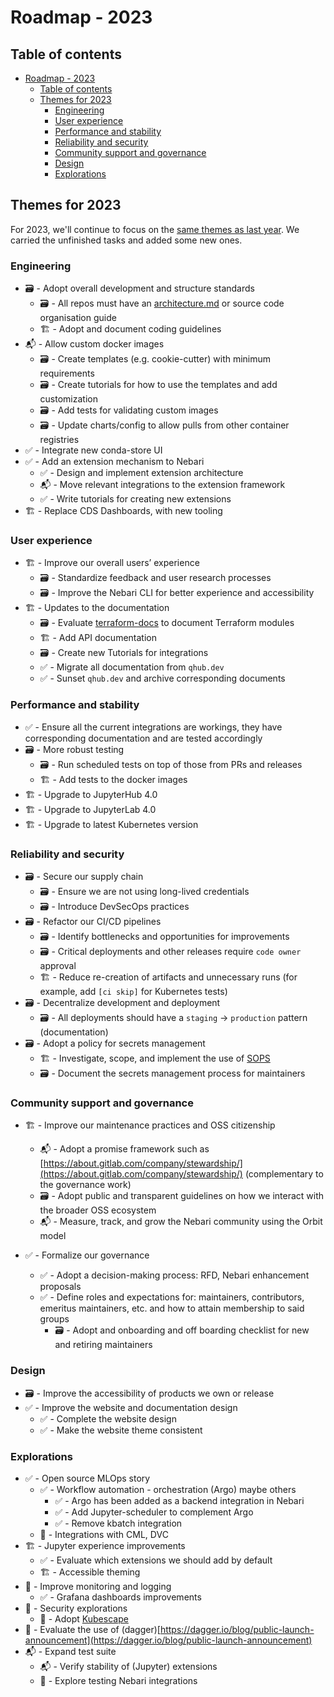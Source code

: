 # Roadmap - 2023

## Table of contents

- [Roadmap - 2023](#roadmap---2023)
  - [Table of contents](#table-of-contents)
  - [Themes for 2023](#themes-for-2023)
    - [Engineering](#engineering)
    - [User experience](#user-experience)
    - [Performance and stability](#performance-and-stability)
    - [Reliability and security](#reliability-and-security)
    - [Community support and governance](#community-support-and-governance)
    - [Design](#design)
    - [Explorations](#explorations)

## Themes for 2023

For 2023, we'll continue to focus on the [same themes as last year](./roadmap_2022.md#themes-for-2022).
We carried the unfinished tasks and added some new ones.

### Engineering

- 🗃 - Adopt overall development and structure standards
  - 🗃 - All repos must have an [architecture.md](http://architecture.md) or source code organisation guide
  - 🏗 - Adopt and document coding guidelines
- 📬 - Allow custom docker images
    - 🗃 - Create templates (e.g. cookie-cutter) with minimum requirements
    - 🗃 - Create tutorials for how to use the templates and add customization
    - 🗃 - Add tests for validating custom images
    - 🗃 - Update charts/config to allow pulls from other container registries
- ✅ - Integrate new conda-store UI
- ✅ - Add an extension mechanism to Nebari
  - ✅ - Design and implement extension architecture
  - 📬 - Move relevant integrations to the extension framework
  - ✅ - Write tutorials for creating new extensions
- 🏗 - Replace CDS Dashboards, with new tooling

### User experience

- 🏗️ - Improve our overall users’ experience
  - 🗃 - Standardize feedback and user research processes
  - 🗃 - Improve the Nebari CLI for better experience and accessibility
- 🏗 - Updates to the documentation
  - 🗃 - Evaluate [terraform-docs](https://terraform-docs.io/) to document Terraform modules
  - 🏗️ - Add API documentation
  - 🗃 - Create new Tutorials for integrations
  - ✅ - Migrate all documentation from `qhub.dev`
  - ✅ - Sunset `qhub.dev` and archive corresponding documents

### Performance and stability

- ✅ - Ensure all the current integrations are workings, they have corresponding documentation and are tested accordingly
- 🗃 - More robust testing
  - 🗃 - Run scheduled tests on top of those from PRs and releases
  - 🏗️ - Add tests to the docker images
- 🏗️ - Upgrade to JupyterHub 4.0
- 🏗️ - Upgrade to JupyterLab 4.0
- 🏗️ - Upgrade to latest Kubernetes version

### Reliability and security

- 🗃 - Secure our supply chain
  - 🗃 - Ensure we are not using long-lived credentials
  - 🗃 - Introduce DevSecOps practices
- 🗃 - Refactor our CI/CD pipelines
  - 🗃 - Identify bottlenecks and opportunities for improvements
  - 🗃 - Critical deployments and other releases require `code owner` approval
  - 🏗️ - Reduce re-creation of artifacts and unnecessary runs (for example, add `[ci skip]` for Kubernetes tests)
- 🗃 - Decentralize development and deployment
  - 🗃 - All deployments should have a `staging` → `production` pattern (documentation)
- 🗃 - Adopt a policy for secrets management
  - 🏗️ - Investigate, scope, and implement the use of [SOPS](https://github.com/mozilla/sops)
  - 🗃 - Document the secrets management process for maintainers

### Community support and governance

- 🏗 - Improve our maintenance practices and OSS citizenship
  - 📬 - Adopt a promise framework such as [https://about.gitlab.com/company/stewardship/](https://about.gitlab.com/company/stewardship/) (complementary to the governance work)
  - 🗃 - Adopt public and transparent guidelines on how we interact with the broader OSS ecosystem
  - 📬 - Measure, track, and grow the Nebari community using the Orbit model

- ✅ - Formalize our governance
  - ✅ - Adopt a decision-making process: RFD, Nebari enhancement proposals
  - ✅ - Define roles and expectations for: maintainers, contributors, emeritus maintainers, etc. and how to attain membership to said groups
    - 🗃 - Adopt and onboarding and off boarding checklist for new and retiring maintainers

### Design

- 🗃 - Improve the accessibility of products we own or release
- ✅ - Improve the website and documentation design
  - ✅ - Complete the website design
  - ✅ - Make the website theme consistent

### Explorations

- ✅ - Open source MLOps story
  - ✅ - Workflow automation - orchestration (Argo) maybe others
    - ✅ - Argo has been added as a backend integration in Nebari
    - ✅ - Add Jupyter-scheduler to complement Argo
    - ✅ - Remove kbatch integration
  - 🔮 - Integrations with CML, DVC
- 🏗️ - Jupyter experience improvements
  - ✅ - Evaluate which extensions we should add by default
  - 🏗️ - Accessible theming
- 🔮 - Improve monitoring and logging
  - ✅ - Grafana dashboards improvements
- 🔮 - Security explorations
  - 🔮 - Adopt [Kubescape](https://github.com/armosec/kubescape)
- 🔮 - Evaluate the use of (dagger)[https://dagger.io/blog/public-launch-announcement](https://dagger.io/blog/public-launch-announcement)
- 📬 - Expand test suite
  - 📬 - Verify stability of (Jupyter) extensions
  - 🔮 - Explore testing Nebari integrations
